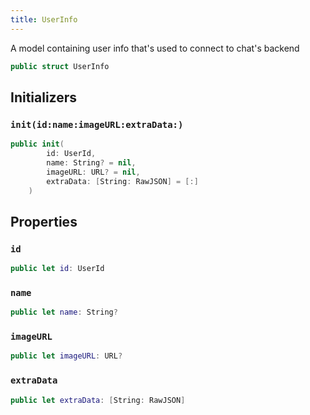 ```yaml
---
title: UserInfo
---
```


A model containing user info that's used to connect to chat's backend

``` swift
public struct UserInfo 
```

## Initializers

### `init(id:name:imageURL:extraData:)`

``` swift
public init(
        id: UserId,
        name: String? = nil,
        imageURL: URL? = nil,
        extraData: [String: RawJSON] = [:]
    ) 
```

## Properties

### `id`

``` swift
public let id: UserId
```

### `name`

``` swift
public let name: String?
```

### `imageURL`

``` swift
public let imageURL: URL?
```

### `extraData`

``` swift
public let extraData: [String: RawJSON]
```
